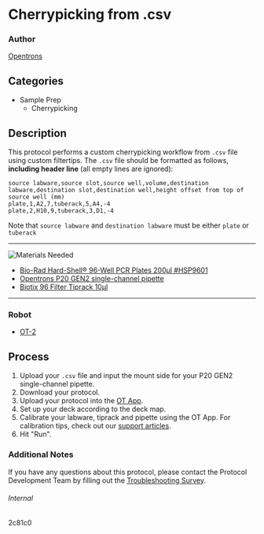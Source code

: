 # Cherrypicking from .csv

### Author
[Opentrons](https://opentrons.com/)

## Categories
* Sample Prep
	* Cherrypicking

## Description
This protocol performs a custom cherrypicking workflow from `.csv` file using custom filtertips. The `.csv` file should be formatted as follows, **including header line** (all empty lines are ignored):

```
source labware,source slot,source well,volume,destination labware,destination slot,destination well,height offset from top of source well (mm)
plate,1,A2,7,tuberack,5,A4,-4
plate,2,H10,9,tuberack,3,D1,-4
```

Note that `source labware` and `destination labware` must be either `plate` or `tuberack`

---
![Materials Needed](https://s3.amazonaws.com/opentrons-protocol-library-website/custom-README-images/001-General+Headings/materials.png)

* [Bio-Rad Hard-Shell® 96-Well PCR Plates 200µl #HSP9601](https://www.bio-rad.com/en-us/sku/hsp9601-hard-shell-96-well-pcr-plates-low-profile-thin-wall-skirted-white-clear?ID=hsp9601)
* [Opentrons P20 GEN2 single-channel pipette](https://shop.opentrons.com/collections/ot-2-pipettes/products/single-channel-electronic-pipette)
* [Biotix 96 Filter Tiprack 10µl](https://biotix.com/products/utip-for-universal-pipettes/10-%ce%bcl-xl-racked-filtered-sterilized/)

---

### Robot
* [OT-2](https://opentrons.com/ot-2)

## Process
1. Upload your `.csv` file and input the mount side for your P20 GEN2 single-channel pipette.
2. Download your protocol.
3. Upload your protocol into the [OT App](https://opentrons.com/ot-app).
4. Set up your deck according to the deck map.
5. Calibrate your labware, tiprack and pipette using the OT App. For calibration tips, check out our [support articles](https://support.opentrons.com/en/collections/1559720-guide-for-getting-started-with-the-ot-2).
6. Hit "Run".

### Additional Notes
If you have any questions about this protocol, please contact the Protocol Development Team by filling out the [Troubleshooting Survey](https://protocol-troubleshooting.paperform.co/).

###### Internal
2c81c0
